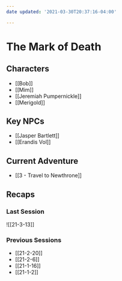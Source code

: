 ```yaml
---
date updated: '2021-03-30T20:37:16-04:00'

---
```


# The Mark of Death

## Characters

- [[Bob]]
- [[Mim]]
- [[Jeremiah Pumpernickle]]
- [[Merigold]]

## Key NPCs

- [[Jasper Bartlett]]
- [[Erandis Vol]]

## Current Adventure

- [[3 - Travel to Newthrone]]

## Recaps

### Last Session
![[21-3-13]]

### Previous Sessions
- [[21-2-20]]
- [[21-2-6]]
- [[21-1-16]]
- [[21-1-2]]
